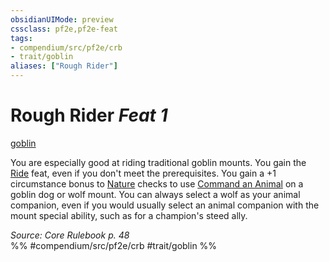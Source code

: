 ```yaml
---
obsidianUIMode: preview
cssclass: pf2e,pf2e-feat
tags:
- compendium/src/pf2e/crb
- trait/goblin
aliases: ["Rough Rider"]
---
```

# Rough Rider  *Feat 1*  
[goblin](goblin.md "Goblin Ancestry & Heritage Trait")  


You are especially good at riding traditional goblin mounts. You gain the [Ride](ride.md) feat, even if you don't meet the prerequisites. You gain a +1 circumstance bonus to [Nature](skills.md#Nature) checks to use [Command an Animal](command-an-animal.md) on a goblin dog or wolf mount. You can always select a wolf as your animal companion, even if you would usually select an animal companion with the mount special ability, such as for a champion's steed ally.

*Source: Core Rulebook p. 48*  
%% #compendium/src/pf2e/crb #trait/goblin %%